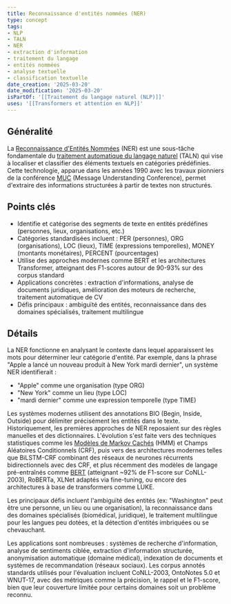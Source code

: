 ```yaml
---
title: Reconnaissance d'entités nommées (NER)
type: concept
tags:
- NLP
- TALN
- NER
- extraction d'information
- traitement du langage
- entités nommées
- analyse textuelle
- classification textuelle
date_creation: '2025-03-20'
date_modification: '2025-03-20'
isPartOf: '[[Traitement du langage naturel (NLP)]]'
uses: '[[Transformers et attention en NLP]]'
---
```

## Généralité

La [Reconnaissance d'Entités Nommées](https://fr.wikipedia.org/wiki/Reconnaissance_d%27entités_nommées) (NER) est une sous-tâche fondamentale du [traitement automatique du langage naturel](https://fr.wikipedia.org/wiki/Traitement_automatique_du_langage_naturel) (TALN) qui vise à localiser et classifier des éléments textuels en catégories prédéfinies. Cette technologie, apparue dans les années 1990 avec les travaux pionniers de la conférence [MUC](https://fr.wikipedia.org/wiki/Message_Understanding_Conference) (Message Understanding Conference), permet d'extraire des informations structurées à partir de textes non structurés.

## Points clés

- Identifie et catégorise des segments de texte en entités prédéfines (personnes, lieux, organisations, etc.)
- Catégories standardisées incluent : PER (personnes), ORG (organisations), LOC (lieux), TIME (expressions temporelles), MONEY (montants monétaires), PERCENT (pourcentages)
- Utilise des approches modernes comme BERT et les architectures Transformer, atteignant des F1-scores autour de 90-93% sur des corpus standard
- Applications concrètes : extraction d'informations, analyse de documents juridiques, amélioration des moteurs de recherche, traitement automatique de CV
- Défis principaux : ambiguïté des entités, reconnaissance dans des domaines spécialisés, traitement multilingue

## Détails

La NER fonctionne en analysant le contexte dans lequel apparaissent les mots pour déterminer leur catégorie d'entité. Par exemple, dans la phrase "Apple a lancé un nouveau produit à New York mardi dernier", un système NER identifierait :
- "Apple" comme une organisation (type ORG)
- "New York" comme un lieu (type LOC) 
- "mardi dernier" comme une expression temporelle (type TIME)

Les systèmes modernes utilisent des annotations BIO (Begin, Inside, Outside) pour délimiter précisément les entités dans le texte. Historiquement, les premières approches de NER reposaient sur des règles manuelles et des dictionnaires. L'évolution s'est faite vers des techniques statistiques comme les [Modèles de Markov Cachés](https://fr.wikipedia.org/wiki/Mod%C3%A8le_de_Markov_cach%C3%A9) (HMM) et Champs Aléatoires Conditionnels (CRF), puis vers des architectures modernes telles que BiLSTM-CRF combinant des réseaux de neurones récurrents bidirectionnels avec des CRF, et plus récemment des modèles de langage pré-entraînés comme [BERT](https://fr.wikipedia.org/wiki/BERT_(mod%C3%A8le_de_langage)) (atteignant ~92% de F1-score sur CoNLL-2003), RoBERTa, XLNet adaptés via fine-tuning, ou encore des architectures à base de transformers comme LUKE.

Les principaux défis incluent l'ambiguïté des entités (ex: "Washington" peut être une personne, un lieu ou une organisation), la reconnaissance dans des domaines spécialisés (biomédical, juridique), le traitement multilingue pour les langues peu dotées, et la détection d'entités imbriquées ou se chevauchant.

Les applications sont nombreuses : systèmes de recherche d'information, analyse de sentiments ciblée, extraction d'information structurée, anonymisation automatique (domaine médical), indexation de documents et systèmes de recommandation (réseaux sociaux). Les corpus annotés standards utilisés pour l'évaluation incluent CoNLL-2003, OntoNotes 5.0 et WNUT-17, avec des métriques comme la précision, le rappel et le F1-score, bien que leur couverture limitée pour certains domaines soit un problème reconnu.
